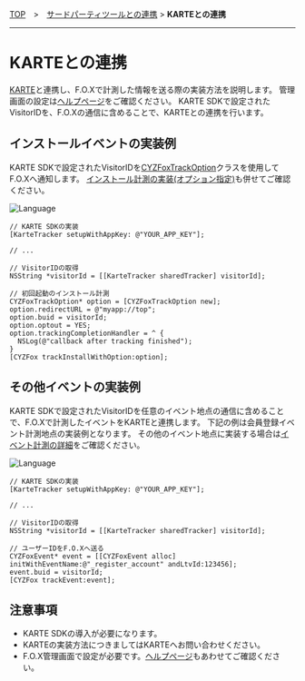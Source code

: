 [TOP](../../../README.md)　>　[サードパーティツールとの連携](./README.md) > **KARTEとの連携**

---

# KARTEとの連携

[KARTE](https://karte.io/)と連携し、F.O.Xで計測した情報を送る際の実装方法を説明します。
管理画面の設定は[ヘルプページ](https://support.forceoperationx.com/hc/ja/articles/360000014841)をご確認ください。
KARTE SDKで設定されたVisitorIDを、F.O.Xの通信に含めることで、KARTEとの連携を行います。

## インストールイベントの実装例

KARTE SDKで設定されたVisitorIDを[CYZFoxTrackOption](../sdk_api/README.md#CYZFoxoption)クラスを使用してF.O.Xへ通知します。
[インストール計測の実装(オプション指定)](../../track_install/README.md#track_install_optional)も併せてご確認ください。

![Language](http://img.shields.io/badge/language-Objective–C-blue.svg?style=flat)
```objc
// KARTE SDKの実装
[KarteTracker setupWithAppKey: @"YOUR_APP_KEY"];

// ...

// VisitorIDの取得
NSString *visitorId = [[KarteTracker sharedTracker] visitorId];

// 初回起動のインストール計測
CYZFoxTrackOption* option = [CYZFoxTrackOption new];
option.redirectURL = @"myapp://top";
option.buid = visitorId;
option.optout = YES;
option.trackingCompletionHandler = ^ {
  NSLog(@"callback after tracking finished");
}
[CYZFox trackInstallWithOption:option];
```

## その他イベントの実装例

KARTE SDKで設定されたVisitorIDを任意のイベント地点の通信に含めることで、F.O.Xで計測したイベントをKARTEと連携します。
下記の例は会員登録イベント計測地点の実装例となります。
その他のイベント地点に実装する場合は[イベント計測の詳細](../../track_events/README.md)をご確認ください。

![Language](http://img.shields.io/badge/language-Objective–C-blue.svg?style=flat)
```objc
// KARTE SDKの実装
[KarteTracker setupWithAppKey: @"YOUR_APP_KEY"];

// ...

// VisitorIDの取得
NSString *visitorId = [[KarteTracker sharedTracker] visitorId];

// ユーザーIDをF.O.Xへ送る
CYZFoxEvent* event = [[CYZFoxEvent alloc] initWithEventName:@"_register_account" andLtvId:123456];
event.buid = visitorId;
[CYZFox trackEvent:event];
```

## 注意事項

* KARTE SDKの導入が必要になります。
* KARTEの実装方法につきましてはKARTEへお問い合わせください。
* F.O.X管理画面で設定が必要です。[ヘルプページ](https://support.forceoperationx.com/hc/ja/articles/360000014841)もあわせてご確認ください。
